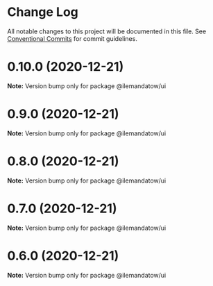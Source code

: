 # Change Log

All notable changes to this project will be documented in this file.
See [Conventional Commits](https://conventionalcommits.org) for commit guidelines.

# 0.10.0 (2020-12-21)

**Note:** Version bump only for package @ilemandatow/ui





# 0.9.0 (2020-12-21)

**Note:** Version bump only for package @ilemandatow/ui





# 0.8.0 (2020-12-21)

**Note:** Version bump only for package @ilemandatow/ui





# 0.7.0 (2020-12-21)

**Note:** Version bump only for package @ilemandatow/ui





# 0.6.0 (2020-12-21)

**Note:** Version bump only for package @ilemandatow/ui
